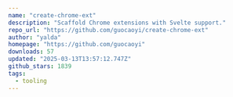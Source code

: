 ```yaml
---
name: "create-chrome-ext"
description: "Scaffold Chrome extensions with Svelte support."
repo_url: "https://github.com/guocaoyi/create-chrome-ext"
author: "yalda"
homepage: "https://github.com/guocaoyi"
downloads: 57
updated: "2025-03-13T13:57:12.747Z"
github_stars: 1839
tags: 
  - tooling
---
```

